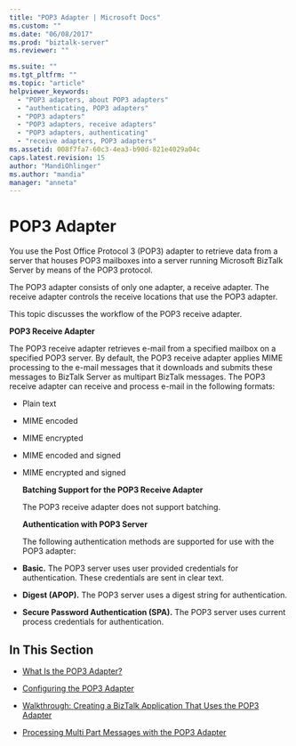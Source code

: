 ```yaml
---
title: "POP3 Adapter | Microsoft Docs"
ms.custom: ""
ms.date: "06/08/2017"
ms.prod: "biztalk-server"
ms.reviewer: ""

ms.suite: ""
ms.tgt_pltfrm: ""
ms.topic: "article"
helpviewer_keywords: 
  - "POP3 adapters, about POP3 adapters"
  - "authenticating, POP3 adapters"
  - "POP3 adapters"
  - "POP3 adapters, receive adapters"
  - "POP3 adapters, authenticating"
  - "receive adapters, POP3 adapters"
ms.assetid: 008f7fa7-60c3-4ea3-b90d-821e4029a04c
caps.latest.revision: 15
author: "MandiOhlinger"
ms.author: "mandia"
manager: "anneta"
---
```

# POP3 Adapter
You use the Post Office Protocol 3 (POP3) adapter to retrieve data from a server that houses POP3 mailboxes into a server running Microsoft BizTalk Server by means of the POP3 protocol.  
  
 The POP3 adapter consists of only one adapter, a receive adapter. The receive adapter controls the receive locations that use the POP3 adapter.  
  
 This topic discusses the workflow of the POP3 receive adapter.  
  
 **POP3 Receive Adapter**  
  
 The POP3 receive adapter retrieves e-mail from a specified mailbox on a specified POP3 server. By default, the POP3 receive adapter applies MIME processing to the e-mail messages that it downloads and submits these messages to BizTalk Server as multipart BizTalk messages. The POP3 receive adapter can receive and process e-mail in the following formats:  
  
- Plain text  
  
- MIME encoded  
  
- MIME encrypted  
  
- MIME encoded and signed  
  
- MIME encrypted and signed  
  
  **Batching Support for the POP3 Receive Adapter**  
  
  The POP3 receive adapter does not support batching.  
  
  **Authentication with POP3 Server**  
  
  The following authentication methods are supported for use with the POP3 adapter:  
  
- **Basic.** The POP3 server uses user provided credentials for authentication.  These credentials are sent in clear text.  
  
- **Digest (APOP).** The POP3 server uses a digest string for authentication.  
  
- **Secure Password Authentication (SPA).** The POP3 server uses current process credentials for authentication.  
  
## In This Section  
  
-   [What Is the POP3 Adapter?](../core/what-is-the-pop3-adapter.md)  
  
-   [Configuring the POP3 Adapter](../core/configuring-the-pop3-adapter.md)  
  
-   [Walkthrough: Creating a BizTalk Application That Uses the POP3 Adapter](../core/walkthrough-creating-a-biztalk-application-that-uses-the-pop3-adapter.md)  
  
-   [Processing Multi Part Messages with the POP3 Adapter](../core/processing-multi-part-messages-with-the-pop3-adapter.md)